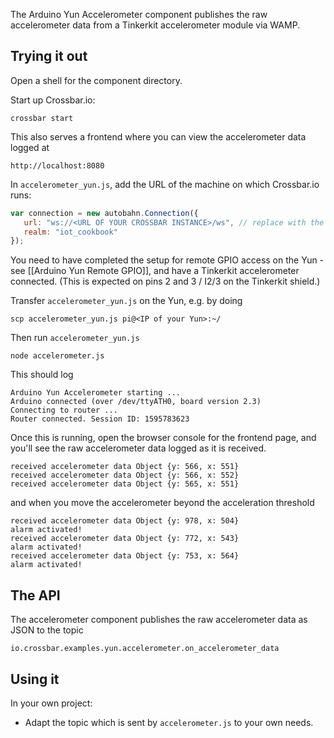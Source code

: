 The Arduino Yun Accelerometer component publishes the raw accelerometer data from a Tinkerkit accelerometer module via WAMP.

## Trying it out

Open a shell for the component directory. 

Start up Crossbar.io:

```shell
crossbar start
```

This also serves a frontend where you can view the accelerometer data logged at

```
http://localhost:8080
```

In `accelerometer_yun.js`, add the URL of the machine on which Crossbar.io runs:

```javascript
var connection = new autobahn.Connection({
   url: "ws://<URL OF YOUR CROSSBAR INSTANCE>/ws", // replace with the url of your crossbar instance
   realm: "iot_cookbook"
});
```

You need to have completed the setup for remote GPIO access on the Yun - see [[Arduino Yun Remote GPIO]], and have a Tinkerkit accelerometer connected. (This is expected on pins 2 and 3 / I2/3 on the Tinkerkit shield.)

Transfer `accelerometer_yun.js` on the Yun, e.g. by doing 

```console
scp accelerometer_yun.js pi@<IP of your Yun>:~/
```

Then run `accelerometer_yun.js` 

```shell
node accelerometer.js
```

This should log

```
Arduino Yun Accelerometer starting ...
Arduino connected (over /dev/ttyATH0, board version 2.3)
Connecting to router ...
Router connected. Session ID: 1595783623
```

Once this is running, open the browser console for the frontend page, and you'll see the raw accelerometer data logged as it is received.

```
received accelerometer data Object {y: 566, x: 551}
received accelerometer data Object {y: 566, x: 552}
received accelerometer data Object {y: 565, x: 551}
```

and when you move the accelerometer beyond the acceleration threshold

```
received accelerometer data Object {y: 978, x: 504}
alarm activated!
received accelerometer data Object {y: 772, x: 543}
alarm activated!
received accelerometer data Object {y: 753, x: 564}
alarm activated!
```

## The API

The accelerometer component publishes the raw accelerometer data as JSON to the topic

```
io.crossbar.examples.yun.accelerometer.on_accelerometer_data
```

## Using it

In your own project:

* Adapt the topic which is sent by `accelerometer.js` to your own needs.